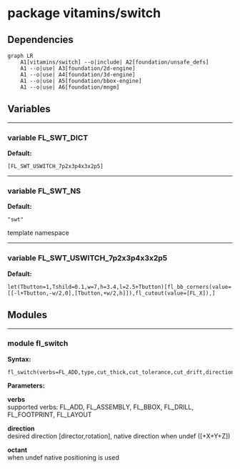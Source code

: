 # package vitamins/switch

## Dependencies

```mermaid
graph LR
    A1[vitamins/switch] --o|include| A2[foundation/unsafe_defs]
    A1 --o|use| A3[foundation/2d-engine]
    A1 --o|use| A4[foundation/3d-engine]
    A1 --o|use| A5[foundation/bbox-engine]
    A1 --o|use| A6[foundation/mngm]
```

## Variables

---

### variable FL_SWT_DICT

__Default:__

    [FL_SWT_USWITCH_7p2x3p4x3x2p5]

---

### variable FL_SWT_NS

__Default:__

    "swt"

template namespace

---

### variable FL_SWT_USWITCH_7p2x3p4x3x2p5

__Default:__

    let(Tbutton=1,Tshild=0.1,w=7,h=3.4,l=2.5+Tbutton)[fl_bb_corners(value=[[-l+Tbutton,-w/2,0],[Tbutton,+w/2,h]]),fl_cutout(value=[FL_X]),]

## Modules

---

### module fl_switch

__Syntax:__

    fl_switch(verbs=FL_ADD,type,cut_thick,cut_tolerance,cut_drift,direction,octant,debug)

__Parameters:__

__verbs__  
supported verbs: FL_ADD, FL_ASSEMBLY, FL_BBOX, FL_DRILL, FL_FOOTPRINT, FL_LAYOUT

__direction__  
desired direction [director,rotation], native direction when undef ([+X+Y+Z])

__octant__  
when undef native positioning is used


